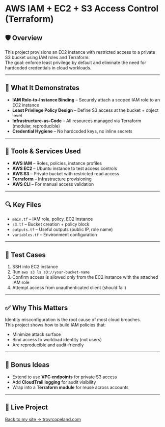 # AWS IAM + EC2 + S3 Access Control (Terraform)

## 🛡️ Overview

This project provisions an EC2 instance with restricted access to a private S3 bucket using IAM roles and Terraform.  
The goal: enforce least privilege by default and eliminate the need for hardcoded credentials in cloud workloads.

---

## 🚀 What It Demonstrates

- **IAM Role-to-Instance Binding** – Securely attach a scoped IAM role to an EC2 instance
- **Least Privilege Policy Design** – Define S3 access at the bucket + object level
- **Infrastructure-as-Code** – All resources managed via Terraform (modular, reproducible)
- **Credential Hygiene** – No hardcoded keys, no inline secrets

---

## 🧱 Tools & Services Used

- **AWS IAM** – Roles, policies, instance profiles
- **AWS EC2** – Ubuntu instance to test access controls
- **AWS S3** – Private bucket with restricted read access
- **Terraform** – Infrastructure provisioning
- **AWS CLI** – For manual access validation

---

## 🔍 Key Files

- `main.tf` – IAM role, policy, EC2 instance
- `s3.tf` – Bucket creation + policy block
- `outputs.tf` – Useful outputs (public IP, role name)
- `variables.tf` – Environment configuration

---

## 🧪 Test Cases

1. SSH into EC2 instance
2. Run `aws s3 ls s3://your-bucket-name`
3. Confirm access is allowed only from the EC2 instance with the attached IAM role
4. Attempt access from unauthenticated client (should fail)

---

## ✅ Why This Matters

Identity misconfiguration is the root cause of most cloud breaches.  
This project shows how to build IAM policies that:
- Minimize attack surface
- Bind access to workload identity (not users)
- Are reproducible and audit-friendly

---

## 📎 Bonus Ideas

- Extend to use **VPC endpoints** for private S3 access
- Add **CloudTrail logging** for audit visibility
- Wrap into a **Terraform module** for reuse across accounts

---

## 🔗 Live Project

[Back to my site → troyrcopeland.com](https://www.troyrcopeland.com)
